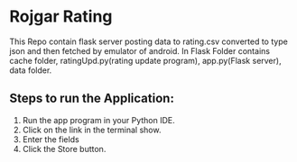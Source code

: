 # Rojgar Rating
This Repo contain flask server posting data to rating.csv converted to type json and then fetched by emulator of android.
In Flask Folder contains cache folder, ratingUpd.py(rating update program), app.py(Flask server), data folder.

## Steps to run the Application:
1. Run the app program in your Python IDE.
2. Click on the link in the terminal show.
3. Enter the fields
4. Click the Store button.

